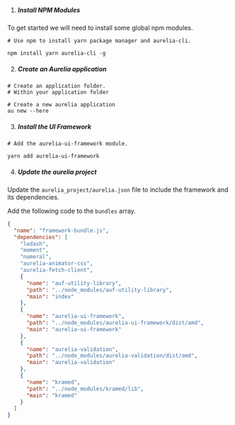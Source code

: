 1. ##### __Install NPM Modules__
  To get started we will need to install some global npm modules.

  ```shell
  # Use npm to install yarn package manager and aurelia-cli.

  npm install yarn aurelia-cli -g
  ```
2. ##### __Create an Aurelia application__

  ```shell
  # Create an application folder.
  # Within your application folder

  # Create a new aurelia application
  au new --here
  ```
3. ##### __Install the UI Framework__

  ```shell
  # Add the aurelia-ui-framework module.

  yarn add aurelia-ui-framework
  ```
4. ##### __Update the aurelia project__
  Update the `aurelia_project/aurelia.json` file to include the framework and its dependencies.

  Add the following code to the `bundles` array.

  ```json
  {
    "name": "framework-bundle.js",
    "dependencies": [
      "lodash",
      "moment",
      "numeral",
      "aurelia-animator-css",
      "aurelia-fetch-client",
      {
        "name": "auf-utility-library",
        "path": "../node_modules/auf-utility-library",
        "main": "index"
      },
      {
        "name": "aurelia-ui-framework",
        "path": "../node_modules/aurelia-ui-framework/dist/amd",
        "main": "aurelia-ui-framework"
      },
      {
        "name": "aurelia-validation",
        "path": "../node_modules/aurelia-validation/dist/amd",
        "main": "aurelia-validation"
      },
      {
        "name": "kramed",
        "path": "../node_modules/kramed/lib",
        "main": "kramed"
      }
    ]
  }
  ```
